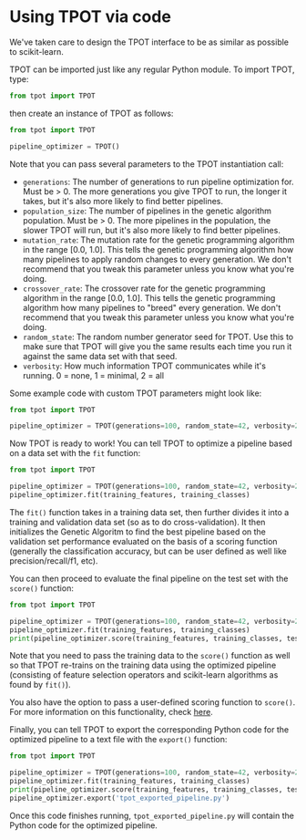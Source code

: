 # Using TPOT via code

We've taken care to design the TPOT interface to be as similar as possible to scikit-learn.

TPOT can be imported just like any regular Python module. To import TPOT, type:

```Python
from tpot import TPOT
```

then create an instance of TPOT as follows:

```Python
from tpot import TPOT

pipeline_optimizer = TPOT()
```

Note that you can pass several parameters to the TPOT instantiation call:

* `generations`: The number of generations to run pipeline optimization for. Must be > 0. The more generations you give TPOT to run, the longer it takes, but it's also more likely to find better pipelines.
* `population_size`: The number of pipelines in the genetic algorithm population. Must be > 0. The more pipelines in the population, the slower TPOT will run, but it's also more likely to find better pipelines.
* `mutation_rate`: The mutation rate for the genetic programming algorithm in the range [0.0, 1.0]. This tells the genetic programming algorithm how many pipelines to apply random changes to every generation. We don't recommend that you tweak this parameter unless you know what you're doing.
* `crossover_rate`: The crossover rate for the genetic programming algorithm in the range [0.0, 1.0]. This tells the genetic programming algorithm how many pipelines to "breed" every generation. We don't recommend that you tweak this parameter unless you know what you're doing.
* `random_state`: The random number generator seed for TPOT. Use this to make sure that TPOT will give you the same results each time you run it against the same data set with that seed.
* `verbosity`: How much information TPOT communicates while it's running. 0 = none, 1 = minimal, 2 = all

Some example code with custom TPOT parameters might look like:

```Python
from tpot import TPOT

pipeline_optimizer = TPOT(generations=100, random_state=42, verbosity=2)
```

Now TPOT is ready to work! You can tell TPOT to optimize a pipeline based on a data set with the `fit` function:

```Python
from tpot import TPOT

pipeline_optimizer = TPOT(generations=100, random_state=42, verbosity=2)
pipeline_optimizer.fit(training_features, training_classes)
```
The `fit()` function takes in a training data set, then further divides it into a training and validation data set (so as to do cross-validation). It then initializes the Genetic Algoritm to find the best pipeline based on the validation set performance evaluated on the basis of a scoring function (generally the classification accuracy, but can be user defined as well like precision/recall/f1, etc).   

You can then proceed to evaluate the final pipeline on the test set with the `score()` function:

```Python
from tpot import TPOT

pipeline_optimizer = TPOT(generations=100, random_state=42, verbosity=2)
pipeline_optimizer.fit(training_features, training_classes)
print(pipeline_optimizer.score(training_features, training_classes, testing_features, testing_classes))
```

Note that you need to pass the training data to the `score()` function as well so that TPOT re-trains on the training data using the optimized pipeline (consisting of feature selection operators and scikit-learn algorithms as found by `fit()`).

You also have the option to pass a user-defined scoring function to `score()`. For more information on this functionality, check [here](Custom_Scoring_Functions.md). 

Finally, you can tell TPOT to export the corresponding Python code for the optimized pipeline to a text file with the `export()` function:

```Python
from tpot import TPOT

pipeline_optimizer = TPOT(generations=100, random_state=42, verbosity=2)
pipeline_optimizer.fit(training_features, training_classes)
print(pipeline_optimizer.score(training_features, training_classes, testing_features, testing_classes))
pipeline_optimizer.export('tpot_exported_pipeline.py')
```

Once this code finishes running, `tpot_exported_pipeline.py` will contain the Python code for the optimized pipeline.
